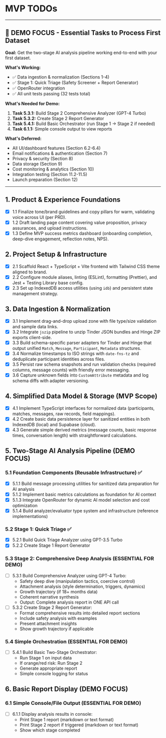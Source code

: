 # MVP TODOs

---
## 🎯 DEMO FOCUS - Essential Tasks to Process First Dataset

**Goal:** Get the two-stage AI analysis pipeline working end-to-end with your first dataset.

**What's Working:**
- ✅ Data ingestion & normalization (Sections 1-4)
- ✅ Stage 1: Quick Triage (Safety Screener + Report Generator)
- ✅ OpenRouter integration
- ✅ All unit tests passing (32 tests total)

**What's Needed for Demo:**
1. **Task 5.3.1:** Build Stage 2 Comprehensive Analyzer (GPT-4 Turbo)
2. **Task 5.3.2:** Create Stage 2 Report Generator
3. **Task 5.4.1:** Build Basic Orchestrator (run Stage 1 → Stage 2 if needed)
4. **Task 6.1.1:** Simple console output to view reports

**What's Deferred:**
- All UI/dashboard features (Section 6.2-6.4)
- Email notifications & authentication (Section 7)
- Privacy & security (Section 8)
- Data storage (Section 9)
- Cost monitoring & analytics (Section 10)
- Integration testing (Section 11.2-11.5)
- Launch preparation (Section 12)

---

## 1. Product & Experience Foundations

- [x] 1.1 Finalize tone/brand guidelines and copy pillars for warm, validating voice across UI (per PRD).
- [x] 1.2 Draft landing page content covering value proposition, privacy assurances, and upload instructions.
- [x] 1.3 Define MVP success metrics dashboard (onboarding completion, deep-dive engagement, reflection notes, NPS).

## 2. Project Setup & Infrastructure

- [x] 2.1 Scaffold React + TypeScript + Vite frontend with Tailwind CSS theme aligned to brand.
- [x] 2.2 Configure module aliases, linting (ESLint), formatting (Prettier), and Jest + Testing Library base config.
- [x] 2.3 Set up IndexedDB access utilities (using `idb`) and persistent state management strategy.

## 3. Data Ingestion & Normalization

- [x] 3.1 Implement drag-and-drop upload zone with file type/size validation and sample data links.
- [x] 3.2 Integrate `jszip` pipeline to unzip Tinder JSON bundles and Hinge ZIP exports client-side.
- [x] 3.3 Build schema-specific parser adapters for Tinder and Hinge that output unified `Match`, `Message`, `Participant`, `Metadata` structures.
- [x] 3.4 Normalize timestamps to ISO strings with `date-fns-tz` and deduplicate participant identities across files.
- [x] 3.5 Persist raw schema snapshots and run validation checks (required columns, message counts) with friendly error messaging.
- [x] 3.6 Capture unknown fields into `CustomAttribute` metadata and log schema diffs with adapter versioning.

## 4. Simplified Data Model & Storage (MVP Scope)

- [x] 4.1 Implement TypeScript interfaces for normalized data (participants, matches, messages, raw records, field mappings).
- [x] 4.2 Create basic data persistence layer for sanitized entities in both IndexedDB (local) and Supabase (cloud).
- [x] 4.3 Generate simple derived metrics (message counts, basic response times, conversation length) with straightforward calculations.

## 5. Two-Stage AI Analysis Pipeline (DEMO FOCUS)

### 5.1 Foundation Components (Reusable Infrastructure) ✅
- [x] 5.1.1 Build message processing utilities for sanitized data preparation for AI analysis
- [x] 5.1.2 Implement basic metrics calculations as foundation for AI context
- [x] 5.1.3 Integrate OpenRouter for dynamic AI model selection and cost optimization
- [x] 5.1.4 Build analyzer/evaluator type system and infrastructure (reference implementations)

### 5.2 Stage 1: Quick Triage ✅
- [x] 5.2.1 Build Quick Triage Analyzer using GPT-3.5 Turbo
- [x] 5.2.2 Create Stage 1 Report Generator

### 5.3 Stage 2: Comprehensive Deep Analysis (ESSENTIAL FOR DEMO)
- [ ] 5.3.1 Build Comprehensive Analyzer using GPT-4 Turbo:
  - Safety deep dive (manipulation tactics, coercive control)
  - Attachment analysis (style determination, triggers, dynamics)
  - Growth trajectory (if 18+ months data)
  - Coherent narrative synthesis
  - Output: Complete analysis report in ONE API call
- [ ] 5.3.2 Create Stage 2 Report Generator:
  - Format comprehensive results into detailed report sections
  - Include safety analysis with examples
  - Present attachment insights
  - Show growth trajectory if applicable

### 5.4 Simple Orchestration (ESSENTIAL FOR DEMO)
- [ ] 5.4.1 Build Basic Two-Stage Orchestrator:
  - Run Stage 1 on input data
  - If orange/red risk: Run Stage 2
  - Generate appropriate report
  - Simple console logging for status

<!-- DEFERRED: Cost tracking, budget protection, advanced configuration -->
<!--
- [ ] 5.4.2 Cost tracking and budget protection (DEFERRED)
- [ ] 5.4.3 Processing configuration system (DEFERRED)
-->

## 6. Basic Report Display (DEMO FOCUS)

### 6.1 Simple Console/File Output (ESSENTIAL FOR DEMO)
- [ ] 6.1.1 Display analysis results in console:
  - Print Stage 1 report (markdown or text format)
  - Print Stage 2 report if triggered (markdown or text format)
  - Show which stage completed

<!-- DEFERRED: Full dashboard UI, authentication, real-time status -->
<!--
### 6.2 Upload Dashboard (DEFERRED)
- [ ] Basic stats overview
- [ ] Instant insights

### 6.3 Processing Status Display (DEFERRED)
- [ ] Real-time status card
- [ ] Stage transition messaging

### 6.4 Authenticated Report Dashboard (DEFERRED)
- [ ] Secure report viewing interface
- [ ] Processing metadata display
- [ ] Data management controls
-->

<!-- DEFERRED: Email system, authentication, report delivery -->
<!--
## 7. Email Notification & Report Access System (DEFERRED)

### 7.1 Email Verification & User Accounts (DEFERRED)
- [ ] Magic link authentication
- [ ] Link data to verified accounts

### 7.2 Analysis Completion Notification (DEFERRED)
- [ ] Stage-specific email templates
- [ ] Email delivery infrastructure

### 7.3 Secure Report Access (DEFERRED)
- [ ] Token-based report access
- [ ] Report access analytics

### 7.4 Report Delivery & Management (DEFERRED)
- [ ] PDF export functionality
- [ ] Feedback collection system
-->

<!-- DEFERRED: Privacy, security, data storage, cost monitoring -->
<!--
## 8. Privacy & Security (DEFERRED FOR DEMO)
- [x] 8.1 Landing page privacy copy
- [x] 8.2 MVP privacy section
- [ ] 8.3-8.9 PII sanitization, cloud storage, authentication (DEFERRED)

## 9. Data Storage (DEFERRED FOR DEMO)
- [ ] 9.1-9.6 Supabase setup, RLS policies, data retention (DEFERRED)

## 10. Cost Monitoring & Analytics (DEFERRED FOR DEMO)
- [ ] 10.1 Two-Stage Cost Tracking (DEFERRED)
- [ ] 10.2 Budget Protection & Capacity Management (DEFERRED)
- [ ] 10.3 Quality & Optimization Metrics (DEFERRED)
- [ ] 10.4 Cost Optimization Insights (DEFERRED)
-->

<!-- DEFERRED: Most testing until core pipeline works -->
<!--
## 11. Testing & Quality Assurance (MOSTLY DEFERRED)

### 11.1 Unit Testing (DONE FOR INDIVIDUAL COMPONENTS)
- [x] 11.1.1 Test data parsers and normalization
- [x] Stage 1 analyzer tests (18 tests passing)
- [x] Stage 1 report generator tests (14 tests passing)
- [ ] 11.1.2 Stage 2 analyzer tests (AFTER 5.3.1)
- [ ] 11.1.3 Stage 2 report generator tests (AFTER 5.3.2)

### 11.2-11.5 Integration Testing, AI Quality Testing, Performance Testing, Manual QA (DEFERRED)
-->

<!-- DEFERRED: Launch preparation, deployment, legal -->
<!--
## 12. MVP Launch Preparation (DEFERRED)

### 12.1 Documentation & Configuration (DEFERRED)
### 12.2 Deployment Pipeline (DEFERRED)
### 12.3 Privacy & Legal (DEFERRED)
### 12.4 Launch Readiness Checklist (DEFERRED)

## Post-MVP: Enhancement Roadmap (FUTURE)
- Phase 2: Two-Stage Refinement
- Phase 3: Advanced Features
- Phase 4: Scale & Optimize
-->

